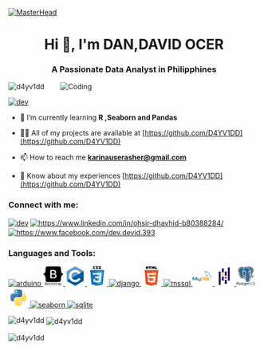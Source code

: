 [![MasterHead](https://www.dataquest.io/wp-content/uploads/2019/10/DinoSequentialSmaller.gif)](https://github.com/D4YV1DD)
<h1 align="center">Hi 👋, I'm DAN,DAVID OCER</h1>
<h3 align="center">A Passionate Data Analyst in Philipphines</h3>
<img align="right" alt="Coding" width="400" src="https://i.pinimg.com/originals/e4/26/70/e426702edf874b181aced1e2fa5c6cde.gif">

<p align="left"> <img src="https://komarev.com/ghpvc/?username=d4yv1dd&label=Profile%20views&color=0e75b6&style=flat" alt="d4yv1dd" /> </p>

<p align="left"> <a href="https://twitter.com/dev" target="blank"><img src="https://img.shields.io/twitter/follow/dev?logo=twitter&style=for-the-badge" alt="dev" /></a> </p>

- 🌱 I’m currently learning **R ,Seaborn and Pandas**

- 👨‍💻 All of my projects are available at [https://github.com/D4YV1DD](https://github.com/D4YV1DD)

- 📫 How to reach me **karinauserasher@gmail.com**

- 📄 Know about my experiences [https://github.com/D4YV1DD](https://github.com/D4YV1DD)

<h3 align="left">Connect with me:</h3>
<p align="left">
<a href="https://twitter.com/dev" target="blank"><img align="center" src="https://raw.githubusercontent.com/rahuldkjain/github-profile-readme-generator/master/src/images/icons/Social/twitter.svg" alt="dev" height="30" width="40" /></a>
<a href="https://linkedin.com/in/https://www.linkedin.com/in/ohsir-dhavhid-b80388284/" target="blank"><img align="center" src="https://raw.githubusercontent.com/rahuldkjain/github-profile-readme-generator/master/src/images/icons/Social/linked-in-alt.svg" alt="https://www.linkedin.com/in/ohsir-dhavhid-b80388284/" height="30" width="40" /></a>
<a href="https://fb.com/https://www.facebook.com/dev.devid.393" target="blank"><img align="center" src="https://raw.githubusercontent.com/rahuldkjain/github-profile-readme-generator/master/src/images/icons/Social/facebook.svg" alt="https://www.facebook.com/dev.devid.393" height="30" width="40" /></a>
</p>

<h3 align="left">Languages and Tools:</h3>
<p align="left"> <a href="https://www.arduino.cc/" target="_blank" rel="noreferrer"> <img src="https://cdn.worldvectorlogo.com/logos/arduino-1.svg" alt="arduino" width="40" height="40"/> </a> <a href="https://getbootstrap.com" target="_blank" rel="noreferrer"> <img src="https://raw.githubusercontent.com/devicons/devicon/master/icons/bootstrap/bootstrap-plain-wordmark.svg" alt="bootstrap" width="40" height="40"/> </a> <a href="https://www.cprogramming.com/" target="_blank" rel="noreferrer"> <img src="https://raw.githubusercontent.com/devicons/devicon/master/icons/c/c-original.svg" alt="c" width="40" height="40"/> </a> <a href="https://www.w3schools.com/css/" target="_blank" rel="noreferrer"> <img src="https://raw.githubusercontent.com/devicons/devicon/master/icons/css3/css3-original-wordmark.svg" alt="css3" width="40" height="40"/> </a> <a href="https://www.djangoproject.com/" target="_blank" rel="noreferrer"> <img src="https://cdn.worldvectorlogo.com/logos/django.svg" alt="django" width="40" height="40"/> </a> <a href="https://www.w3.org/html/" target="_blank" rel="noreferrer"> <img src="https://raw.githubusercontent.com/devicons/devicon/master/icons/html5/html5-original-wordmark.svg" alt="html5" width="40" height="40"/> </a> <a href="https://www.microsoft.com/en-us/sql-server" target="_blank" rel="noreferrer"> <img src="https://www.svgrepo.com/show/303229/microsoft-sql-server-logo.svg" alt="mssql" width="40" height="40"/> </a> <a href="https://www.mysql.com/" target="_blank" rel="noreferrer"> <img src="https://raw.githubusercontent.com/devicons/devicon/master/icons/mysql/mysql-original-wordmark.svg" alt="mysql" width="40" height="40"/> </a> <a href="https://pandas.pydata.org/" target="_blank" rel="noreferrer"> <img src="https://raw.githubusercontent.com/devicons/devicon/2ae2a900d2f041da66e950e4d48052658d850630/icons/pandas/pandas-original.svg" alt="pandas" width="40" height="40"/> </a> <a href="https://www.postgresql.org" target="_blank" rel="noreferrer"> <img src="https://raw.githubusercontent.com/devicons/devicon/master/icons/postgresql/postgresql-original-wordmark.svg" alt="postgresql" width="40" height="40"/> </a> <a href="https://www.python.org" target="_blank" rel="noreferrer"> <img src="https://raw.githubusercontent.com/devicons/devicon/master/icons/python/python-original.svg" alt="python" width="40" height="40"/> </a> <a href="https://seaborn.pydata.org/" target="_blank" rel="noreferrer"> <img src="https://seaborn.pydata.org/_images/logo-mark-lightbg.svg" alt="seaborn" width="40" height="40"/> </a> <a href="https://www.sqlite.org/" target="_blank" rel="noreferrer"> <img src="https://www.vectorlogo.zone/logos/sqlite/sqlite-icon.svg" alt="sqlite" width="40" height="40"/> </a> </p>

<p><img align="left" src="https://github-readme-stats.vercel.app/api/top-langs?username=d4yv1dd&show_icons=true&locale=en&layout=compact" alt="d4yv1dd" /></p>

<p>&nbsp;<img align="center" src="https://github-readme-stats.vercel.app/api?username=d4yv1dd&show_icons=true&locale=en" alt="d4yv1dd" /></p>

<p><img align="center" src="https://github-readme-streak-stats.herokuapp.com/?user=d4yv1dd&" alt="d4yv1dd" /></p>
